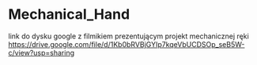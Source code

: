 # Mechanical_Hand
link do dysku google z filmikiem prezentującym projekt mechanicznej ręki
https://drive.google.com/file/d/1Kb0bRVBjGYIp7kqeVbUCDSOp_seB5W-c/view?usp=sharing
